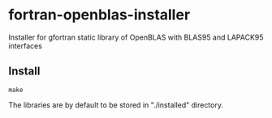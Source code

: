 # fortran-openblas-installer

Installer for gfortran static library of OpenBLAS with BLAS95 and LAPACK95 interfaces

## Install

```
make
```

The libraries are by default to be stored in "./installed" directory.
